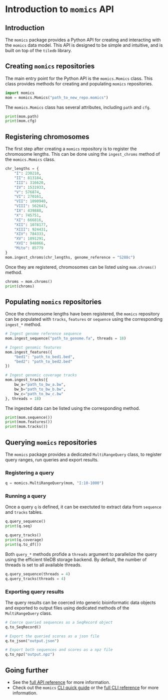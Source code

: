 # Introduction to `momics` API

## Introduction

The `momics` package provides a Python API for creating and interacting with the `momics` data
model. This API is designed to be simple and intuitive, and is built on top of
the `tiledb` library.

## Creating `momics` repositories

The main entry point for the Python API is the `momics.Momics` class. This
class provides methods for creating and populating `momics` repositories.

```python
import momics
mom = momics.Momics("path_to_new_repo.momics")
```

The `momics.Momics` class has several attributes, including `path` and `cfg`.

```python
print(mom.path)
print(mom.cfg)
```

## Registering chromosomes

The first step after creating a `momics` repository is to register the chromosome
lengths. This can be done using the `ingest_chroms` method of the `momics.Momics` class.

```python
chr_lengths = {
    "I": 230218,
    "II": 813184,
    "III": 316620,
    "IV": 1531933,
    "V": 576874,
    "VI": 270161,
    "VII": 1090940,
    "VIII": 562643,
    "IX": 439888,
    "X": 745751,
    "XI": 666816,
    "XII": 1078177,
    "XIII": 924431,
    "XIV": 784333,
    "XV": 1091291,
    "XVI": 948066,
    "Mito": 85779
}
mom.ingest_chroms(chr_lengths, genome_reference = "S288c")
```

Once they are registered, chromosomes can be listed using `mom.chroms()` method.

```python
chroms = mom.chroms()
print(chroms)
```

## Populating `momics` repositories

Once the chromosome lengths have been registered, the `momics` repository can be
populated with `tracks`, `features` or `sequence` using the corresponding `ingest_*` method.

```python
# Ingest genome reference sequence
mom.ingest_sequence("path_to_genome.fa", threads = 18)

# Ingest genomic features
mom.ingest_features({
    "bed1": "path_to_bed1.bed",
    "bed2": "path_to_bed2.bed"
})

# Ingest genomic coverage tracks
mom.ingest_tracks({
    bw_a="path_to_bw_a.bw",
    bw_b="path_to_bw_b.bw",
    bw_c="path_to_bw_c.bw"
}, threads = 18)
```

The ingested data can be listed using the corresponding method.

```python
print(mom.sequence())
print(mom.features())
print(mom.tracks())
```

## Querying `momics` repositories

The `momics` package provides a dedicated `MultiRangeQuery` class,
to register query ranges, run queries and export results.

### Registering a query

```python
q = momics.MultiRangeQuery(mom, "I:10-1000")
```

### Running a query

Once a query `q` is defined, it can be exectuted to extract data from
`sequence` and `tracks` tables.

```python
q.query_sequence()
print(q.seq)

q.query_tracks()
print(q.coverage)
print(q.to_df())
```

Both `query_*` methods profide a `threads` argument to parallelize the query
using the efficient tileDB storage backend. By default, the number of threads
is set to all available threads.

```python
q.query_sequence(threads = 4)
q.query_tracks(threads = 4)
```

### Exporting query results

The query results can be coerced into generic bioinformatic data objects and
exported to output files using dedicated methods of the `MultiRangeQuery` class.

```python
# Coerce queried sequences as a SeqRecord object
q.to_SeqRecord()

# Export the queried scores as a json file
q.to_json("output.json")

# Export both sequences and scores as a npz file
q.to_npz("output.npz")
```

## Going further

- See the [full API reference](../api/index) for more information.
- Check out the `momics` [CLI quick guide](./cli) or the [full CLI reference](../cli/index) for more information.
